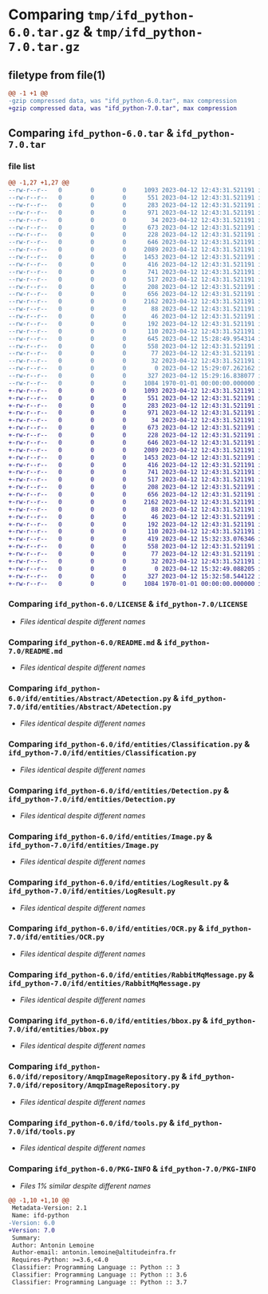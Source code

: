 # Comparing `tmp/ifd_python-6.0.tar.gz` & `tmp/ifd_python-7.0.tar.gz`

## filetype from file(1)

```diff
@@ -1 +1 @@
-gzip compressed data, was "ifd_python-6.0.tar", max compression
+gzip compressed data, was "ifd_python-7.0.tar", max compression
```

## Comparing `ifd_python-6.0.tar` & `ifd_python-7.0.tar`

### file list

```diff
@@ -1,27 +1,27 @@
--rw-r--r--   0        0        0     1093 2023-04-12 12:43:31.521191 ifd_python-6.0/LICENSE
--rw-r--r--   0        0        0      551 2023-04-12 12:43:31.521191 ifd_python-6.0/README.md
--rw-r--r--   0        0        0      283 2023-04-12 12:43:31.521191 ifd_python-6.0/ifd/__init__.py
--rw-r--r--   0        0        0      971 2023-04-12 12:43:31.521191 ifd_python-6.0/ifd/entities/Abstract/ADetection.py
--rw-r--r--   0        0        0       34 2023-04-12 12:43:31.521191 ifd_python-6.0/ifd/entities/Abstract/__init__.py
--rw-r--r--   0        0        0      673 2023-04-12 12:43:31.521191 ifd_python-6.0/ifd/entities/Classification.py
--rw-r--r--   0        0        0      228 2023-04-12 12:43:31.521191 ifd_python-6.0/ifd/entities/Couleur.py
--rw-r--r--   0        0        0      646 2023-04-12 12:43:31.521191 ifd_python-6.0/ifd/entities/Detection.py
--rw-r--r--   0        0        0     2089 2023-04-12 12:43:31.521191 ifd_python-6.0/ifd/entities/Image.py
--rw-r--r--   0        0        0     1453 2023-04-12 12:43:31.521191 ifd_python-6.0/ifd/entities/LogResult.py
--rw-r--r--   0        0        0      416 2023-04-12 12:43:31.521191 ifd_python-6.0/ifd/entities/Modele.py
--rw-r--r--   0        0        0      741 2023-04-12 12:43:31.521191 ifd_python-6.0/ifd/entities/OCR.py
--rw-r--r--   0        0        0      517 2023-04-12 12:43:31.521191 ifd_python-6.0/ifd/entities/RabbitMqMessage.py
--rw-r--r--   0        0        0      208 2023-04-12 12:43:31.521191 ifd_python-6.0/ifd/entities/__init__.py
--rw-r--r--   0        0        0      656 2023-04-12 12:43:31.521191 ifd_python-6.0/ifd/entities/bbox.py
--rw-r--r--   0        0        0     2162 2023-04-12 12:43:31.521191 ifd_python-6.0/ifd/repository/AmqpImageRepository.py
--rw-r--r--   0        0        0       88 2023-04-12 12:43:31.521191 ifd_python-6.0/ifd/repository/Interfaces/IImageRepository.py
--rw-r--r--   0        0        0       46 2023-04-12 12:43:31.521191 ifd_python-6.0/ifd/repository/Interfaces/__init__.py
--rw-r--r--   0        0        0      192 2023-04-12 12:43:31.521191 ifd_python-6.0/ifd/repository/MemoryImageRepository.py
--rw-r--r--   0        0        0      110 2023-04-12 12:43:31.521191 ifd_python-6.0/ifd/repository/__init__.py
--rw-r--r--   0        0        0      645 2023-04-12 15:28:49.954314 ifd_python-6.0/ifd/spec.py
--rw-r--r--   0        0        0      558 2023-04-12 12:43:31.521191 ifd_python-6.0/ifd/tools.py
--rw-r--r--   0        0        0       77 2023-04-12 12:43:31.521191 ifd_python-6.0/ifd/usecase/Interfaces/IFonction.py
--rw-r--r--   0        0        0       32 2023-04-12 12:43:31.521191 ifd_python-6.0/ifd/usecase/Interfaces/__init__.py
--rw-r--r--   0        0        0        0 2023-04-12 15:29:07.262162 ifd_python-6.0/ifd/usecase/__init__.py
--rw-r--r--   0        0        0      327 2023-04-12 15:29:16.838077 ifd_python-6.0/pyproject.toml
--rw-r--r--   0        0        0     1084 1970-01-01 00:00:00.000000 ifd_python-6.0/PKG-INFO
+-rw-r--r--   0        0        0     1093 2023-04-12 12:43:31.521191 ifd_python-7.0/LICENSE
+-rw-r--r--   0        0        0      551 2023-04-12 12:43:31.521191 ifd_python-7.0/README.md
+-rw-r--r--   0        0        0      283 2023-04-12 12:43:31.521191 ifd_python-7.0/ifd/__init__.py
+-rw-r--r--   0        0        0      971 2023-04-12 12:43:31.521191 ifd_python-7.0/ifd/entities/Abstract/ADetection.py
+-rw-r--r--   0        0        0       34 2023-04-12 12:43:31.521191 ifd_python-7.0/ifd/entities/Abstract/__init__.py
+-rw-r--r--   0        0        0      673 2023-04-12 12:43:31.521191 ifd_python-7.0/ifd/entities/Classification.py
+-rw-r--r--   0        0        0      228 2023-04-12 12:43:31.521191 ifd_python-7.0/ifd/entities/Couleur.py
+-rw-r--r--   0        0        0      646 2023-04-12 12:43:31.521191 ifd_python-7.0/ifd/entities/Detection.py
+-rw-r--r--   0        0        0     2089 2023-04-12 12:43:31.521191 ifd_python-7.0/ifd/entities/Image.py
+-rw-r--r--   0        0        0     1453 2023-04-12 12:43:31.521191 ifd_python-7.0/ifd/entities/LogResult.py
+-rw-r--r--   0        0        0      416 2023-04-12 12:43:31.521191 ifd_python-7.0/ifd/entities/Modele.py
+-rw-r--r--   0        0        0      741 2023-04-12 12:43:31.521191 ifd_python-7.0/ifd/entities/OCR.py
+-rw-r--r--   0        0        0      517 2023-04-12 12:43:31.521191 ifd_python-7.0/ifd/entities/RabbitMqMessage.py
+-rw-r--r--   0        0        0      208 2023-04-12 12:43:31.521191 ifd_python-7.0/ifd/entities/__init__.py
+-rw-r--r--   0        0        0      656 2023-04-12 12:43:31.521191 ifd_python-7.0/ifd/entities/bbox.py
+-rw-r--r--   0        0        0     2162 2023-04-12 12:43:31.521191 ifd_python-7.0/ifd/repository/AmqpImageRepository.py
+-rw-r--r--   0        0        0       88 2023-04-12 12:43:31.521191 ifd_python-7.0/ifd/repository/Interfaces/IImageRepository.py
+-rw-r--r--   0        0        0       46 2023-04-12 12:43:31.521191 ifd_python-7.0/ifd/repository/Interfaces/__init__.py
+-rw-r--r--   0        0        0      192 2023-04-12 12:43:31.521191 ifd_python-7.0/ifd/repository/MemoryImageRepository.py
+-rw-r--r--   0        0        0      110 2023-04-12 12:43:31.521191 ifd_python-7.0/ifd/repository/__init__.py
+-rw-r--r--   0        0        0      419 2023-04-12 15:32:33.076346 ifd_python-7.0/ifd/spec.py
+-rw-r--r--   0        0        0      558 2023-04-12 12:43:31.521191 ifd_python-7.0/ifd/tools.py
+-rw-r--r--   0        0        0       77 2023-04-12 12:43:31.521191 ifd_python-7.0/ifd/usecase/Interfaces/IFonction.py
+-rw-r--r--   0        0        0       32 2023-04-12 12:43:31.521191 ifd_python-7.0/ifd/usecase/Interfaces/__init__.py
+-rw-r--r--   0        0        0        0 2023-04-12 15:32:49.088205 ifd_python-7.0/ifd/usecase/__init__.py
+-rw-r--r--   0        0        0      327 2023-04-12 15:32:58.544122 ifd_python-7.0/pyproject.toml
+-rw-r--r--   0        0        0     1084 1970-01-01 00:00:00.000000 ifd_python-7.0/PKG-INFO
```

### Comparing `ifd_python-6.0/LICENSE` & `ifd_python-7.0/LICENSE`

 * *Files identical despite different names*

### Comparing `ifd_python-6.0/README.md` & `ifd_python-7.0/README.md`

 * *Files identical despite different names*

### Comparing `ifd_python-6.0/ifd/entities/Abstract/ADetection.py` & `ifd_python-7.0/ifd/entities/Abstract/ADetection.py`

 * *Files identical despite different names*

### Comparing `ifd_python-6.0/ifd/entities/Classification.py` & `ifd_python-7.0/ifd/entities/Classification.py`

 * *Files identical despite different names*

### Comparing `ifd_python-6.0/ifd/entities/Detection.py` & `ifd_python-7.0/ifd/entities/Detection.py`

 * *Files identical despite different names*

### Comparing `ifd_python-6.0/ifd/entities/Image.py` & `ifd_python-7.0/ifd/entities/Image.py`

 * *Files identical despite different names*

### Comparing `ifd_python-6.0/ifd/entities/LogResult.py` & `ifd_python-7.0/ifd/entities/LogResult.py`

 * *Files identical despite different names*

### Comparing `ifd_python-6.0/ifd/entities/OCR.py` & `ifd_python-7.0/ifd/entities/OCR.py`

 * *Files identical despite different names*

### Comparing `ifd_python-6.0/ifd/entities/RabbitMqMessage.py` & `ifd_python-7.0/ifd/entities/RabbitMqMessage.py`

 * *Files identical despite different names*

### Comparing `ifd_python-6.0/ifd/entities/bbox.py` & `ifd_python-7.0/ifd/entities/bbox.py`

 * *Files identical despite different names*

### Comparing `ifd_python-6.0/ifd/repository/AmqpImageRepository.py` & `ifd_python-7.0/ifd/repository/AmqpImageRepository.py`

 * *Files identical despite different names*

### Comparing `ifd_python-6.0/ifd/tools.py` & `ifd_python-7.0/ifd/tools.py`

 * *Files identical despite different names*

### Comparing `ifd_python-6.0/PKG-INFO` & `ifd_python-7.0/PKG-INFO`

 * *Files 1% similar despite different names*

```diff
@@ -1,10 +1,10 @@
 Metadata-Version: 2.1
 Name: ifd-python
-Version: 6.0
+Version: 7.0
 Summary: 
 Author: Antonin Lemoine
 Author-email: antonin.lemoine@altitudeinfra.fr
 Requires-Python: >=3.6,<4.0
 Classifier: Programming Language :: Python :: 3
 Classifier: Programming Language :: Python :: 3.6
 Classifier: Programming Language :: Python :: 3.7
```

